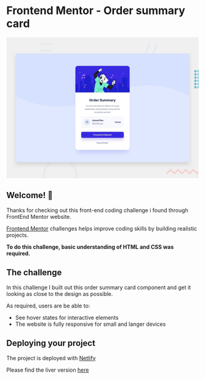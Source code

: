 # Frontend Mentor - Order summary card

![Design preview for the Order summary card coding challenge](/images/desktop-preview.jpg)

## Welcome! 👋

Thanks for checking out this front-end coding challenge i found through FrontEnd Mentor website.

[Frontend Mentor](https://www.frontendmentor.io) challenges helps  improve coding skills by building realistic projects.

**To do this challenge, basic understanding of HTML and CSS was required.**

## The challenge

In this challenge I built out this order summary card component and get it looking as close to the design as possible.


As required, users are be able to:

- See hover states for interactive elements
- The website is fully responsive for small and langer devices



## Deploying your project

The project is deployed with [Netlify](https://www.netlify.com/)

Please find the liver version [here](https://asmusic-order-summary.netlify.app/)

